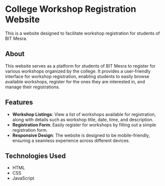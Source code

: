 # College Workshop Registration Website

This is a website designed to facilitate workshop registration for students of BIT Mesra.

## About

This website serves as a platform for students of BIT Mesra to register for various workshops organized by the college. It provides a user-friendly interface for workshop registration, enabling students to easily browse available workshops, register for the ones they are interested in, and manage their registrations.

## Features

- **Workshop Listings**: View a list of workshops available for registration, along with details such as workshop title, date, time, and description.
- **Registration Form**: Easily register for workshops by filling out a simple registration form.
- **Responsive Design**: The website is designed to be mobile-friendly, ensuring a seamless experience across different devices.

## Technologies Used

- HTML
- CSS
- JavaScript
